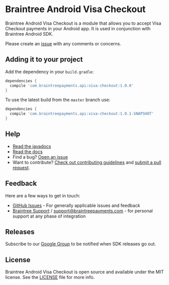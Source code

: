 # Braintree Android Visa Checkout

Braintree Android Visa Checkout is a module that allows you to accept Visa Checkout payments in your Android app. It is used in conjunction with Braintree Android SDK.

Please create an [issue](https://github.com/braintree/braintree-android-visa-checkout/issues) with any comments or concerns.

## Adding it to your project

Add the dependency in your `build.gradle`:

```groovy
dependencies {
  compile 'com.braintreepayments.api:visa-checkout:1.0.0'
}
```

To use the latest build from the `master` branch use:

```groovy
dependencies {
  compile 'com.braintreepayments.api:visa-checkout:1.0.1-SNAPSHOT'
}
```

## Help

* [Read the javadocs](http://javadoc.io/doc/com.braintreepayments.api/braintree-android-visa-checkout/)
* [Read the docs](https://developers.braintreepayments.com/guides/visa-checkout/client-side/android/v2)
* Find a bug? [Open an issue](https://github.com/braintree/braintree-android-visa-checkout/issues)
* Want to contribute? [Check out contributing guidelines](CONTRIBUTING.md) and [submit a pull request](https://help.github.com/articles/creating-a-pull-request).

## Feedback

Here are a few ways to get in touch:

* [GitHub Issues](https://github.com/braintree/braintree-android-visa-checkout/issues) - For generally applicable issues and feedback
* [Braintree Support](https://articles.braintreepayments.com/) / [support@braintreepayments.com](mailto:support@braintreepayments.com) -
for personal support at any phase of integration

## Releases

Subscribe to our [Google Group](https://groups.google.com/forum/#!forum/braintree-sdk-announce) to
be notified when SDK releases go out.

## License

Braintree Android Visa Checkout is open source and available under the MIT license. See the [LICENSE](LICENSE) file for more info.
